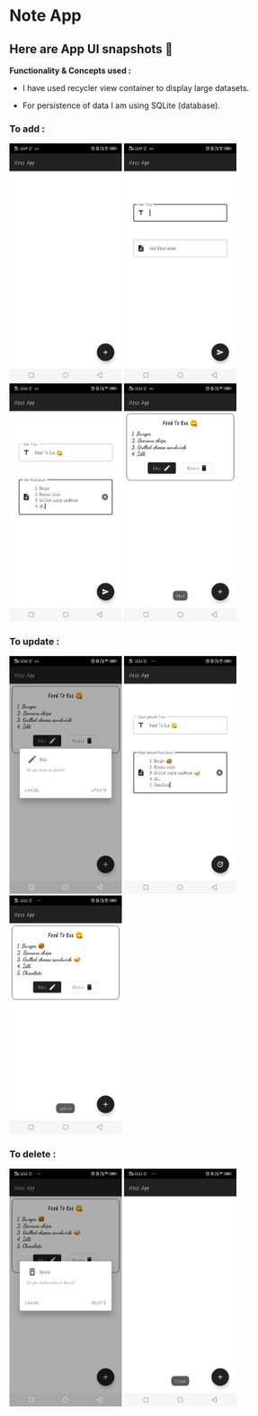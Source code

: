 # Note App

## Here are App UI snapshots 🤍

<b> Functionality & Concepts used : </b>

- I have used recycler view container to display large datasets.

- For persistence of data I am using SQLite (database).


### To add :

<img width="200" alt="sampleimages" src="https://raw.githubusercontent.com/ambasta-shalu/note-app/master/App-Snapshot/snapshot1.jpeg"> <img width="200" 
alt="sampleimages" src="https://raw.githubusercontent.com/ambasta-shalu/note-app/master/App-Snapshot/snapshot2.jpeg"> <img width="200" 
alt="sampleimages" src="https://raw.githubusercontent.com/ambasta-shalu/note-app/master/App-Snapshot/snapshot3.jpeg"> <img width="200" 
alt="sampleimages" src="https://raw.githubusercontent.com/ambasta-shalu/note-app/master/App-Snapshot/snapshot4.jpeg"> 


### To update :

<img width="200" alt="sampleimages" src="https://raw.githubusercontent.com/ambasta-shalu/note-app/master/App-Snapshot/snapshot5.jpeg"> <img width="200" 
alt="sampleimages" src="https://raw.githubusercontent.com/ambasta-shalu/note-app/master/App-Snapshot/snapshot6.jpeg"> <img width="200" 
alt="sampleimages" src="https://raw.githubusercontent.com/ambasta-shalu/note-app/master/App-Snapshot/snapshot7.jpeg"> 


### To delete :
<img width="200" alt="sampleimages" src="https://raw.githubusercontent.com/ambasta-shalu/note-app/master/App-Snapshot/snapshot8.jpeg"> <img width="200" 
alt="sampleimages" src="https://raw.githubusercontent.com/ambasta-shalu/note-app/master/App-Snapshot/snapshot9.jpeg">
